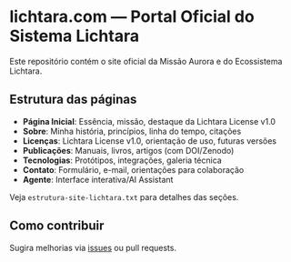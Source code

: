 # lichtara.com — Portal Oficial do Sistema Lichtara

Este repositório contém o site oficial da Missão Aurora e do Ecossistema Lichtara.

## Estrutura das páginas

- **Página Inicial**: Essência, missão, destaque da Lichtara License v1.0
- **Sobre**: Minha história, princípios, linha do tempo, citações
- **Licenças**: Lichtara License v1.0, orientação de uso, futuras versões
- **Publicações**: Manuais, livros, artigos (com DOI/Zenodo)
- **Tecnologias**: Protótipos, integrações, galeria técnica
- **Contato**: Formulário, e-mail, orientações para colaboração
- **Agente**: Interface interativa/AI Assistant

Veja `estrutura-site-lichtara.txt` para detalhes das seções.

## Como contribuir

Sugira melhorias via [issues](https://github.com/debora-m-lutz/lichtara.com/issues) ou pull requests.